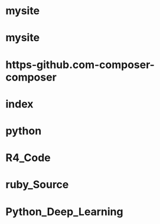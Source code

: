 # mysite
# mysite
# https-github.com-composer-composer
# index
# python
# R4_Code
# ruby_Source
# Python_Deep_Learning
